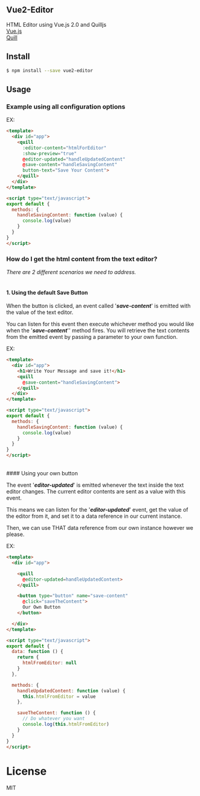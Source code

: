 ## Vue2-Editor

HTML Editor using Vue.js 2.0 and Quilljs
<br>
[Vue.js](https://vuejs.org)
</br>
[Quill](http://quilljs.com/)

<!-- ## Demo -->

<!-- [fiddle](https://jsfiddle.net/su9zv0w9/1/) -->

## Install

```bash
$ npm install --save vue2-editor
```


## Usage

### Example using all configuration options
EX:
```html
<template>
  <div id="app">
    <quill
      :editor-content="htmlForEditor"
      :show-preview="true"
      @editor-updated="handleUpdatedContent"
      @save-content="handleSavingContent"
      button-text="Save Your Content">
    </quill>
  </div>
</template>

<script type="text/javascript">
export default {
  methods: {
    handleSavingContent: function (value) {
      console.log(value)
    }
  }  
}
</script>
```

### How do I get the html content from the text editor?

_There are 2 different scenarios we need to address._
</br></br>

#### 1. Using the default Save Button
When the button is clicked, an event called '**_save-content_**' is emitted with the value of the text editor.

You can listen for this event then execute whichever method you would like when the '**_save-content_**'' method fires. You will retrieve the text contents from the emitted event by passing a parameter to your own function.

EX:
```html
<template>
  <div id="app">
    <h1>Write Your Message and save it!</h1>
    <quill
      @save-content="handleSavingContent">
    </quill>
  </div>
</template>

<script type="text/javascript">
export default {
  methods: {
    handleSavingContent: function (value) {
      console.log(value)
    }
  }  
}
</script>
```
<br>
#### Using your own button

The event '**_editor-updated_**' is emitted whenever the text inside the text editor changes. The current editor contents are sent as a value with this event.

This means we can listen for the '**_editor-updated_**' event, get the value of the editor from it, and set it to a data reference in our current instance.

Then, we can use THAT data reference from our own instance however we please.

EX:
```html
<template>
  <div id="app">

    <quill
      @editor-updated=handleUpdatedContent>
    </quill>

    <button type="button" name="save-content"
      @click="saveTheContent">
      Our Own Button
    </button>

  </div>
</template>

<script type="text/javascript">
export default {
  data: function () {
    return {
      htmlFromEditor: null
    }
  },

  methods: {
    handleUpdatedContent: function (value) {
      this.htmlFromEditor = value
    },

    saveTheContent: function () {
      // Do whatever you want
      console.log(this.htmlFromEditor)
    }
  }
}
</script>
```

# License
MIT
